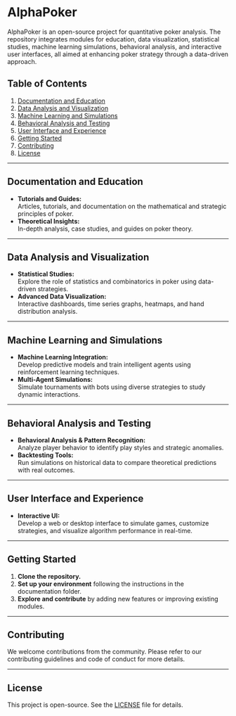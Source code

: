 # AlphaPoker

AlphaPoker is an open-source project for quantitative poker analysis. The repository integrates modules for education, data visualization, statistical studies, machine learning simulations, behavioral analysis, and interactive user interfaces, all aimed at enhancing poker strategy through a data-driven approach.

## Table of Contents
1. [Documentation and Education](#documentation-and-education)
2. [Data Analysis and Visualization](#data-analysis-and-visualization)
3. [Machine Learning and Simulations](#machine-learning-and-simulations)
4. [Behavioral Analysis and Testing](#behavioral-analysis-and-testing)
5. [User Interface and Experience](#user-interface-and-experience)
6. [Getting Started](#getting-started)
7. [Contributing](#contributing)
8. [License](#license)

---

## Documentation and Education
- **Tutorials and Guides:**  
  Articles, tutorials, and documentation on the mathematical and strategic principles of poker.
- **Theoretical Insights:**  
  In-depth analysis, case studies, and guides on poker theory.

---

## Data Analysis and Visualization
- **Statistical Studies:**  
  Explore the role of statistics and combinatorics in poker using data-driven strategies.
- **Advanced Data Visualization:**  
  Interactive dashboards, time series graphs, heatmaps, and hand distribution analysis.

---

## Machine Learning and Simulations
- **Machine Learning Integration:**  
  Develop predictive models and train intelligent agents using reinforcement learning techniques.
- **Multi-Agent Simulations:**  
  Simulate tournaments with bots using diverse strategies to study dynamic interactions.

---

## Behavioral Analysis and Testing
- **Behavioral Analysis & Pattern Recognition:**  
  Analyze player behavior to identify play styles and strategic anomalies.
- **Backtesting Tools:**  
  Run simulations on historical data to compare theoretical predictions with real outcomes.

---

## User Interface and Experience
- **Interactive UI:**  
  Develop a web or desktop interface to simulate games, customize strategies, and visualize algorithm performance in real-time.

---

## Getting Started
1. **Clone the repository.**
2. **Set up your environment** following the instructions in the documentation folder.
3. **Explore and contribute** by adding new features or improving existing modules.

---

## Contributing
We welcome contributions from the community. Please refer to our contributing guidelines and code of conduct for more details.

---

## License
This project is open-source. See the [LICENSE](https://github.com/donatomartinelli/AlphaPoker/blob/main/LICENSE) file for details.
